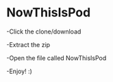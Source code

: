 # NowThisIsPod

-Click the clone/download


-Extract the zip


-Open the file called NowThisIsPod


-Enjoy! :)
